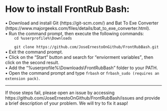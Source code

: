<h1>How to install FrontRub Bash:</h1>
<p>&bull; Download and install Git (https://git-scm.com/) and Bat To Exe Converter (https://www.majorgeeks.com/files/details/bat_to_exe_converter.html).
<br/>
  &bull; Run the command prompt, then execute the following commands: <code>
    cd %userprofile%\Downloads <br/>
    git clone https://github.com/JoseErnestoOnGithub/FrontRubBash.git</code>
  <br/>
  &bull; Exit the command prompt.
  <br/>
  &bull; Click on the <q>Start</q> button and search for <q>enviorment variables</q>, then click on the second result.
  <br/>
  &bull; Add the <q>%userprofile%\Downloads\FrontRubBash</q> folder to your PATH.
<br/>
  &bull; Open the command prompt and type <code>frbash</code> or <code>frbash_sudo (requires an extension pack)</code>.
  <br/>
  <hr/>
  If those steps fail, please open an issue by accessing https://github.com/JoseErnestoOnGithub/FrontRubBash/issues and provide a brief description of your problem. We will try to fix it asap!
</p>
